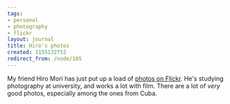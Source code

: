 ```yaml
---
tags:
- personal
- photography
- flickr
layout: journal
title: Hiro's photos
created: 1155132752
redirect_from: /node/105
---
```

My friend Hiro Mori has just put up a load of <a href="http://www.flickr.com/photos/hiroyukimori">photos on Flickr</a>. He's studying photography at university, and works a lot with film. There are a lot of _very_ good photos, especially among the ones from Cuba.

